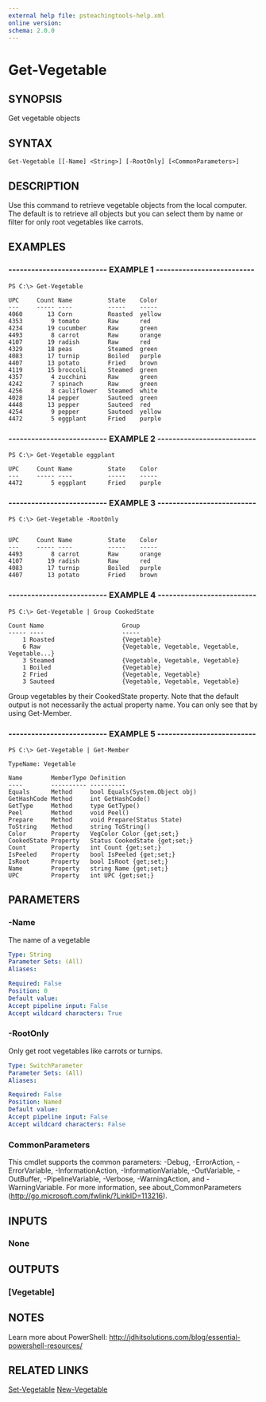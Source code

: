 ```yaml
---
external help file: psteachingtools-help.xml
online version: 
schema: 2.0.0
---
```


# Get-Vegetable
## SYNOPSIS
Get vegetable objects
## SYNTAX

```
Get-Vegetable [[-Name] <String>] [-RootOnly] [<CommonParameters>]
```

## DESCRIPTION
Use this command to retrieve vegetable objects from the local computer. The default is to retrieve all objects but you can select them by name or filter for only root vegetables like carrots.
## EXAMPLES

### -------------------------- EXAMPLE 1 --------------------------
```
PS C:\> Get-Vegetable

UPC     Count Name          State    Color     
---     ----- ----          -----    -----     
4060       13 Corn          Roasted  yellow    
4353        9 tomato        Raw      red       
4234       19 cucumber      Raw      green     
4493        8 carrot        Raw      orange    
4107       19 radish        Raw      red       
4329       18 peas          Steamed  green     
4083       17 turnip        Boiled   purple    
4407       13 potato        Fried    brown     
4119       15 broccoli      Steamed  green     
4357        4 zucchini      Raw      green     
4242        7 spinach       Raw      green     
4256        8 cauliflower   Steamed  white     
4028       14 pepper        Sauteed  green     
4448       13 pepper        Sauteed  red       
4254        9 pepper        Sauteed  yellow    
4472        5 eggplant      Fried    purple
```

### -------------------------- EXAMPLE 2 --------------------------
```
PS C:\> Get-Vegetable eggplant

UPC     Count Name          State    Color    
---     ----- ----          -----    -----
4472        5 eggplant      Fried    purple
```

### -------------------------- EXAMPLE 3 --------------------------
```
PS C:\> Get-Vegetable -RootOnly


UPC     Count Name          State    Color     
---     ----- ----          -----    -----     
4493        8 carrot        Raw      orange    
4107       19 radish        Raw      red       
4083       17 turnip        Boiled   purple    
4407       13 potato        Fried    brown
```

### -------------------------- EXAMPLE 4 --------------------------
```
PS C:\> Get-Vegetable | Group CookedState

Count Name                      Group                                           
----- ----                      -----                                           
    1 Roasted                   {Vegetable}                                     
    6 Raw                       {Vegetable, Vegetable, Vegetable, Vegetable...} 
    3 Steamed                   {Vegetable, Vegetable, Vegetable}               
    1 Boiled                    {Vegetable}                                     
    2 Fried                     {Vegetable, Vegetable}                          
    3 Sauteed                   {Vegetable, Vegetable, Vegetable}
```

Group vegetables by their CookedState property. Note that the default output is not necessarily the actual property name. You can only see that by using Get-Member.
### -------------------------- EXAMPLE 5 --------------------------
```
PS C:\> Get-Vegetable | Get-Member

TypeName: Vegetable

Name        MemberType Definition                    
----        ---------- ----------                    
Equals      Method     bool Equals(System.Object obj)
GetHashCode Method     int GetHashCode()             
GetType     Method     type GetType()                
Peel        Method     void Peel()                   
Prepare     Method     void Prepare(Status State)    
ToString    Method     string ToString()             
Color       Property   VegColor Color {get;set;}     
CookedState Property   Status CookedState {get;set;} 
Count       Property   int Count {get;set;}          
IsPeeled    Property   bool IsPeeled {get;set;}      
IsRoot      Property   bool IsRoot {get;set;}        
Name        Property   string Name {get;set;}        
UPC         Property   int UPC {get;set;}
```

## PARAMETERS

### -Name
The name of a vegetable

```yaml
Type: String
Parameter Sets: (All)
Aliases: 

Required: False
Position: 0
Default value: 
Accept pipeline input: False
Accept wildcard characters: True
```

### -RootOnly
Only get root vegetables like carrots or turnips.

```yaml
Type: SwitchParameter
Parameter Sets: (All)
Aliases: 

Required: False
Position: Named
Default value: 
Accept pipeline input: False
Accept wildcard characters: False
```

### CommonParameters
This cmdlet supports the common parameters: -Debug, -ErrorAction, -ErrorVariable, -InformationAction, -InformationVariable, -OutVariable, -OutBuffer, -PipelineVariable, -Verbose, -WarningAction, and -WarningVariable. For more information, see about_CommonParameters (http://go.microsoft.com/fwlink/?LinkID=113216).
## INPUTS

### None

## OUTPUTS

### [Vegetable]

## NOTES
Learn more about PowerShell:
http://jdhitsolutions.com/blog/essential-powershell-resources/
## RELATED LINKS

[Set-Vegetable]()
[New-Vegetable]()
